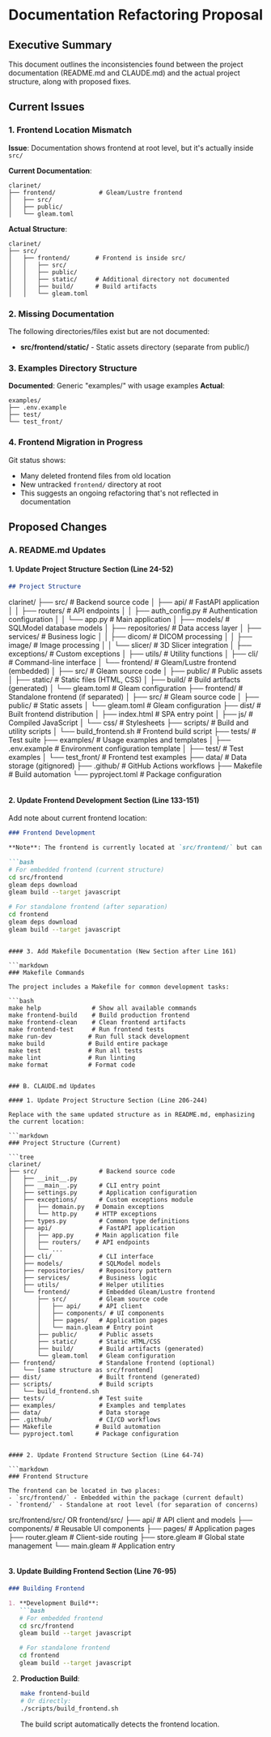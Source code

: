 # Documentation Refactoring Proposal

## Executive Summary

This document outlines the inconsistencies found between the project documentation (README.md and CLAUDE.md) and the actual project structure, along with proposed fixes.

## Current Issues

### 1. Frontend Location Mismatch

**Issue**: Documentation shows frontend at root level, but it's actually inside `src/`

**Current Documentation**:
```
clarinet/
├── frontend/            # Gleam/Lustre frontend
│   ├── src/
│   ├── public/
│   └── gleam.toml
```

**Actual Structure**:
```
clarinet/
├── src/
│   ├── frontend/       # Frontend is inside src/
│   │   ├── src/
│   │   ├── public/
│   │   ├── static/     # Additional directory not documented
│   │   ├── build/      # Build artifacts
│   │   └── gleam.toml
```

### 2. Missing Documentation

The following directories/files exist but are not documented:

- **src/frontend/static/** - Static assets directory (separate from public/)

### 3. Examples Directory Structure

**Documented**: Generic "examples/" with usage examples
**Actual**:
```
examples/
├── .env.example
├── test/
└── test_front/
```

### 4. Frontend Migration in Progress

Git status shows:
- Many deleted frontend files from old location
- New untracked `frontend/` directory at root
- This suggests an ongoing refactoring that's not reflected in documentation

## Proposed Changes

### A. README.md Updates

#### 1. Update Project Structure Section (Line 24-52)

```markdown
## Project Structure

```
clarinet/
├── src/                    # Backend source code
│   ├── api/               # FastAPI application
│   │   ├── routers/       # API endpoints
│   │   ├── auth_config.py # Authentication configuration
│   │   └── app.py         # Main application
│   ├── models/            # SQLModel database models
│   ├── repositories/      # Data access layer
│   ├── services/          # Business logic
│   │   ├── dicom/         # DICOM processing
│   │   ├── image/         # Image processing
│   │   └── slicer/        # 3D Slicer integration
│   ├── exceptions/        # Custom exceptions
│   ├── utils/             # Utility functions
│   ├── cli/               # Command-line interface
│   └── frontend/          # Gleam/Lustre frontend (embedded)
│       ├── src/           # Gleam source code
│       ├── public/        # Public assets
│       ├── static/        # Static files (HTML, CSS)
│       ├── build/         # Build artifacts (generated)
│       └── gleam.toml     # Gleam configuration
├── frontend/              # Standalone frontend (if separated)
│   ├── src/              # Gleam source code
│   ├── public/           # Static assets
│   └── gleam.toml        # Gleam configuration
├── dist/                  # Built frontend distribution
│   ├── index.html        # SPA entry point
│   ├── js/               # Compiled JavaScript
│   └── css/              # Stylesheets
├── scripts/               # Build and utility scripts
│   └── build_frontend.sh # Frontend build script
├── tests/                 # Test suite
├── examples/              # Usage examples and templates
│   ├── .env.example      # Environment configuration template
│   ├── test/             # Test examples
│   └── test_front/       # Frontend test examples
├── data/                  # Data storage (gitignored)
├── .github/               # GitHub Actions workflows
├── Makefile              # Build automation
└── pyproject.toml        # Package configuration
```
```

#### 2. Update Frontend Development Section (Line 133-151)

Add note about current frontend location:

```markdown
### Frontend Development

**Note**: The frontend is currently located at `src/frontend/` but can be separated into a standalone `frontend/` directory at the root level.

```bash
# For embedded frontend (current structure)
cd src/frontend
gleam deps download
gleam build --target javascript

# For standalone frontend (after separation)
cd frontend
gleam deps download
gleam build --target javascript
```
```

#### 3. Add Makefile Documentation (New Section after Line 161)

```markdown
### Makefile Commands

The project includes a Makefile for common development tasks:

```bash
make help              # Show all available commands
make frontend-build    # Build production frontend
make frontend-clean    # Clean frontend artifacts
make frontend-test     # Run frontend tests
make run-dev          # Run full stack development
make build            # Build entire package
make test             # Run all tests
make lint             # Run linting
make format           # Format code
```
```

### B. CLAUDE.md Updates

#### 1. Update Project Structure Section (Line 206-244)

Replace with the same updated structure as in README.md, emphasizing the current location:

```markdown
### Project Structure (Current)

```tree
clarinet/
├── src/                 # Backend source code
│   ├── __init__.py
│   ├── __main__.py      # CLI entry point
│   ├── settings.py      # Application configuration
│   ├── exceptions/      # Custom exceptions module
│   │   ├── domain.py   # Domain exceptions
│   │   └── http.py     # HTTP exceptions
│   ├── types.py         # Common type definitions
│   ├── api/             # FastAPI application
│   │   ├── app.py      # Main application file
│   │   ├── routers/    # API endpoints
│   │   └── ...
│   ├── cli/             # CLI interface
│   ├── models/          # SQLModel models
│   ├── repositories/    # Repository pattern
│   ├── services/        # Business logic
│   ├── utils/           # Helper utilities
│   └── frontend/        # Embedded Gleam/Lustre frontend
│       ├── src/         # Gleam source code
│       │   ├── api/     # API client
│       │   ├── components/ # UI components
│       │   ├── pages/   # Application pages
│       │   └── main.gleam # Entry point
│       ├── public/      # Public assets
│       ├── static/      # Static HTML/CSS
│       ├── build/       # Build artifacts (generated)
│       └── gleam.toml   # Gleam configuration
├── frontend/            # Standalone frontend (optional)
│   └── [same structure as src/frontend]
├── dist/                # Built frontend (generated)
├── scripts/             # Build scripts
│   └── build_frontend.sh
├── tests/               # Test suite
├── examples/            # Examples and templates
├── data/                # Data storage
├── .github/             # CI/CD workflows
├── Makefile            # Build automation
└── pyproject.toml      # Package configuration
```
```

#### 2. Update Frontend Structure Section (Line 64-74)

```markdown
### Frontend Structure

The frontend can be located in two places:
- `src/frontend/` - Embedded within the package (current default)
- `frontend/` - Standalone at root level (for separation of concerns)

```
src/frontend/src/  OR  frontend/src/
├── api/              # API client and models
├── components/       # Reusable UI components
├── pages/           # Application pages
├── router.gleam     # Client-side routing
├── store.gleam      # Global state management
└── main.gleam       # Application entry
```
```

#### 3. Update Building Frontend Section (Line 76-95)

```markdown
### Building Frontend

1. **Development Build**:
   ```bash
   # For embedded frontend
   cd src/frontend
   gleam build --target javascript

   # For standalone frontend
   cd frontend
   gleam build --target javascript
   ```

2. **Production Build**:
   ```bash
   make frontend-build
   # Or directly:
   ./scripts/build_frontend.sh
   ```

   The build script automatically detects the frontend location.
```
